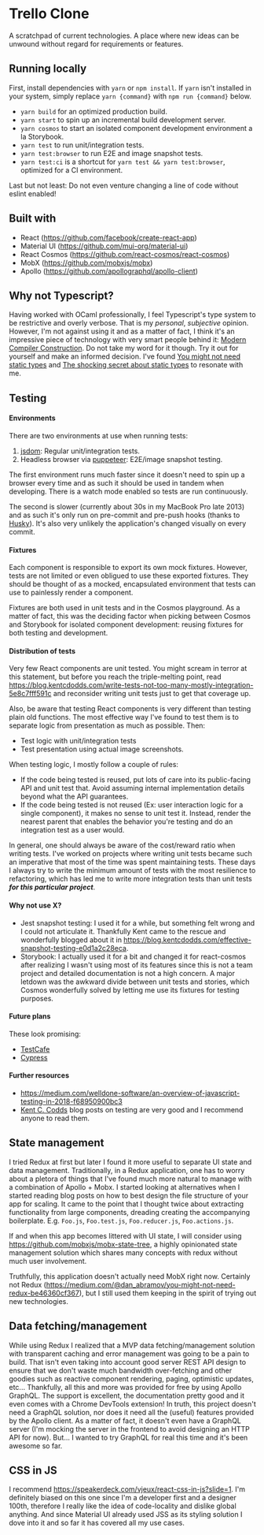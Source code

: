 # Trello Clone

A scratchpad of current technologies. A place where new ideas can be unwound without regard for requirements or features.

## Running locally

First, install dependencies with `yarn` or `npm install`. If `yarn` isn't installed in your system, simply replace `yarn {command}` with `npm run {command}` below.

- `yarn build` for an optimized production build.
- `yarn start` to spin up an incremental build development server.
- `yarn cosmos` to start an isolated component development environment a la Storybook.
- `yarn test` to run unit/integration tests.
- `yarn test:browser` to run E2E and image snapshot tests.
- `yarn test:ci` is a shortcut for `yarn test && yarn test:browser`, optimized for a CI environment.

Last but not least: Do not even venture changing a line of code without eslint enabled!

## Built with

- React (https://github.com/facebook/create-react-app)
- Material UI (https://github.com/mui-org/material-ui)
- React Cosmos (https://github.com/react-cosmos/react-cosmos)
- MobX (https://github.com/mobxjs/mobx)
- Apollo (https://github.com/apollographql/apollo-client)

## Why not Typescript?

Having worked with OCaml professionally, I feel Typescript's type system to be restrictive and overly verbose. That is my _personal_, _subjective_ opinion. However, I'm not against using it and as a matter of fact, I think it's an impressive piece of technology with very smart people behind it: [Modern Compiler Construction](https://www.youtube.com/watch?v=wSdV1M7n4gQ). Do not take my word for it though. Try it out for yourself and make an informed decision. I've found [You might not need static types](https://medium.com/javascript-scene/you-might-not-need-typescript-or-static-types-aa7cb670a77b) and [The shocking secret about static types](https://medium.com/javascript-scene/the-shocking-secret-about-static-types-514d39bf30a3) to resonate with me.

## Testing

#### Environments

There are two environments at use when running tests:

1. [jsdom](https://github.com/jsdom/jsdom): Regular unit/integration tests.
2. Headless browser via [puppeteer](https://github.com/GoogleChrome/puppeteer): E2E/image snapshot testing.

The first environment runs much faster since it doesn't need to spin up a browser every time and as such it should be used in tandem when developing. There is a watch mode enabled so tests are run continuously.

The second is slower (currently about 30s in my MacBook Pro late 2013) and as such it's only run on pre-commit and pre-push hooks (thanks to [Husky](https://github.com/typicode/husky)). It's also very unlikely the application's changed visually on every commit.

#### Fixtures

Each component is responsible to export its own mock fixtures. However, tests are not limited or even obligued to use these exported fixtures. They should be thought of as a mocked, encapsulated environment that tests can use to painlessly render a component.

Fixtures are both used in unit tests and in the Cosmos playground. As a matter of fact, this was the deciding factor when picking between Cosmos and Storybook for isolated component development: reusing fixtures for both testing and development.

#### Distribution of tests

Very few React components are unit tested. You might scream in terror at this statement, but before you reach the triple-melting point, read https://blog.kentcdodds.com/write-tests-not-too-many-mostly-integration-5e8c7fff591c and reconsider writing unit tests just to get that coverage up.

Also, be aware that testing React components is very different than testing plain old functions. The most effective way I've found to test them is to separate logic from presentation as much as possible. Then:
- Test logic with unit/integration tests
- Test presentation using actual image screenshots.

When testing logic, I mostly follow a couple of rules:
- If the code being tested is reused, put lots of care into its public-facing API and unit test that. Avoid assuming internal implementation details beyond what the API guarantees.
- If the code being tested is not reused (Ex: user interaction logic for a single component), it makes no sense to unit test it. Instead, render the nearest parent that enables the behavior you're testing and do an integration test as a user would.

In general, one should always be aware of the cost/reward ratio when writing tests. I've worked on projects where writing unit tests became such an imperative that most of the time was spent maintaining tests. These days I always try to write the minimum amount of tests with the most resilience to refactoring, which has led me to write more integration tests than unit tests _**for this particular project**_.

#### Why not use X?

- Jest snapshot testing: I used it for a while, but something felt wrong and I could not articulate it. Thankfully Kent came to the rescue and wonderfully blogged about it in https://blog.kentcdodds.com/effective-snapshot-testing-e0d1a2c28eca.
- Storybook: I actually used it for a bit and changed it for react-cosmos after realizing I wasn't using most of its features since this is not a team project and detailed documentation is not a high concern. A major letdown was the awkward divide between unit tests and stories, which Cosmos wonderfully solved by letting me use its fixtures for testing purposes.

#### Future plans

These look promising:

- [TestCafe](https://github.com/DevExpress/testcafe)
- [Cypress](https://github.com/cypress-io/cypress)

#### Further resources

- https://medium.com/welldone-software/an-overview-of-javascript-testing-in-2018-f68950900bc3
- [Kent C. Codds](https://medium.com/@kentcdodds/latest) blog posts on testing are very good and I recommend anyone to read them.

## State management

I tried Redux at first but later I found it more useful to separate UI state and data management. Traditionally, in a Redux application, one has to worry about a pletora of things that I've found much more natural to manage with a combination of Apollo + Mobx. I started looking at alternatives when I started reading blog posts on how to best design the file structure of your app for scaling. It came to the point that I thought twice about extracting functionality from large components, dreading creating the accompanying boilerplate. E.g. `Foo.js`, `Foo.test.js`, `Foo.reducer.js`, `Foo.actions.js`.

If and when this app becomes littered with UI state, I will consider using https://github.com/mobxjs/mobx-state-tree, a highly opinionated state management solution which shares many concepts with redux without much user involvement.

Truthfully, this application doesn't actually need MobX right now. Certainly not Redux (https://medium.com/@dan_abramov/you-might-not-need-redux-be46360cf367), but I still used them keeping in the spirit of trying out new technologies.

## Data fetching/management

While using Redux I realized that a MVP data fetching/management solution with transparent caching and error management was going to be a pain to build. That isn't even taking into account good server REST API design to ensure that we don't waste much bandwidth over-fetching and other goodies such as reactive component rendering, paging, optimistic updates, etc... Thankfully, all this and more was provided for free by using Apollo GraphQL. The support is excellent, the documentation pretty good and it even comes with a Chrome DevTools extension! In truth, this project doesn't need a GraphQL solution, nor does it need all the (useful) features provided by the Apollo client. As a matter of fact, it doesn't even have a GraphQL server (I'm mocking the server in the frontend to avoid designing an HTTP API for now). But... I wanted to try GraphQL for real this time and it's been awesome so far.

## CSS in JS

I recommend https://speakerdeck.com/vjeux/react-css-in-js?slide=1. I'm definitely biased on this one since I'm a developer first and a designer 100th, therefore I really like the idea of code-locality and dislike global anything. And since Material UI already used JSS as its styling solution I dove into it and so far it has covered all my use cases.
